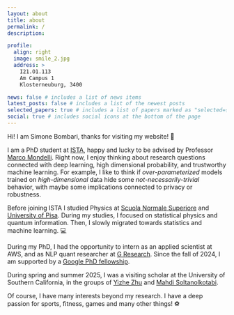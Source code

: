 ```yaml
---
layout: about
title: about
permalink: /
description:

profile:
  align: right
  image: smile_2.jpg
  address: >
    I21.O1.113
    Am Campus 1
    Klosterneuburg, 3400

news: false # includes a list of news items
latest_posts: false # includes a list of the newest posts
selected_papers: true # includes a list of papers marked as "selected={true}"
social: true # includes social icons at the bottom of the page
---
```


Hi! I am Simone Bombari, thanks for visiting my website! :muscle:

I am a PhD student at [ISTA](https://ist.ac.at/en/home/), happy and lucky to be advised by Professor [Marco Mondelli](http://marcomondelli.com/).
Right now, I enjoy thinking about research questions connected with deep learning, high dimensional probability, and trustworthy machine learning. For example, I like to think if _over-parameterized_ models trained on _high-dimensional_ data hide some _not-necessarily-trivial_ behavior, with maybe some implications connected to privacy or robustness.

Before joining ISTA I studied Physics at [Scuola Normale Superiore](https://www.sns.it/en) and [University of Pisa](https://www.unipi.it/index.php/english). During my studies, I focused on statistical physics and quantum information. Then, I slowly migrated towards statistics and machine learning. :computer:

During my PhD, I had the opportunity to intern as an applied scientist at AWS, and as NLP quant researcher at [G Research](https://www.gresearch.com/). Since the fall of 2024, I am supported by a [Google PhD fellowship](https://research.google/programs-and-events/phd-fellowship/recipients/).

During spring and summer 2025, I was a visiting scholar at the University of Southern California, in the groups of [Yizhe Zhu](https://sites.google.com/usc.edu/yizhezhu) and [Mahdi Soltanolkotabi](https://viterbi-web.usc.edu/~soltanol/).

Of course, I have many interests beyond my research. I have a deep passion for sports, fitness, games and many other things! :soccer:
